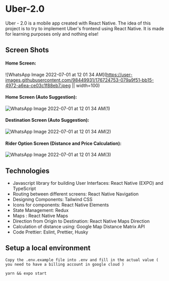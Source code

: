 # Uber-2.0
Uber - 2.0 is a mobile app created with React Native. The idea of this project is to try to implement Uber's frontend using React Native. It is made for learning purposes only and nothing else!

## Screen Shots

#### Home Screen: 
![WhatsApp Image 2022-07-01 at 12 01 34 AM](https://user-images.githubusercontent.com/98449931/176724753-079a9f51-bb15-4972-a6ea-ce03c1f88eb7.jpeg || width=100)

#### Home Screen (Auto Suggestion): 
![WhatsApp Image 2022-07-01 at 12 01 34 AM(1)](https://user-images.githubusercontent.com/98449931/176725308-9f2455dd-400a-42e3-bb15-2bcac895b1e3.jpeg)

#### Destination Screen (Auto Suggestion): 
![WhatsApp Image 2022-07-01 at 12 01 34 AM(2)](https://user-images.githubusercontent.com/98449931/176725445-ccd385c6-963f-4893-9f6d-da87081cbae4.jpeg)

#### Rider Option Screen (Distance and Price Calculation): 
![WhatsApp Image 2022-07-01 at 12 01 34 AM(3)](https://user-images.githubusercontent.com/98449931/176725687-29bd9930-fd9f-4e3c-9493-85bbd188f8a7.jpeg)

## Technologies

- Javascript library for building User Interfaces: React Native (EXPO) and TypeScript
- Routing between different screens: React Native Navigation
- Designing Components: Tailwind CSS
- Icons for components: React Native Elements
- State Management: Redux
- Maps : React Native Maps
- Direction from Origin to Destination: React Native Maps Direction
- Calculation of distance using: Google Map Distance Matrix API
- Code Prettier: Eslint, Prettier, Husky

## Setup a local environment

    Copy the .env.example file into .env and fill in the actual value ( you need to have a billing account in google cloud )
    
```
yarn && expo start
```
